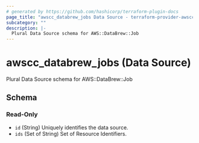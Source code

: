 ```yaml
---
# generated by https://github.com/hashicorp/terraform-plugin-docs
page_title: "awscc_databrew_jobs Data Source - terraform-provider-awscc"
subcategory: ""
description: |-
  Plural Data Source schema for AWS::DataBrew::Job
---
```


# awscc_databrew_jobs (Data Source)

Plural Data Source schema for AWS::DataBrew::Job



<!-- schema generated by tfplugindocs -->
## Schema

### Read-Only

- `id` (String) Uniquely identifies the data source.
- `ids` (Set of String) Set of Resource Identifiers.

